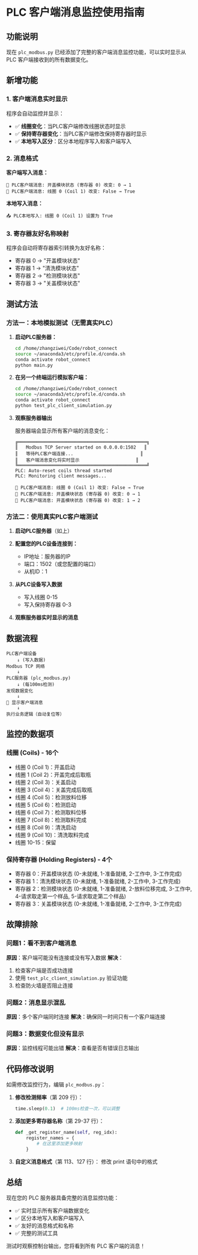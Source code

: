 # PLC 客户端消息监控使用指南

## 功能说明

现在 `plc_modbus.py` 已经添加了完整的客户端消息监控功能，可以实时显示从 PLC 客户端接收到的所有数据变化。

## 新增功能

### 1. 客户端消息实时显示

程序会自动监控并显示：
- ✅ **线圈变化**：当PLC客户端修改线圈状态时显示
- ✅ **保持寄存器变化**：当PLC客户端修改保持寄存器时显示
- ✅ **本地写入区分**：区分本地程序写入和客户端写入

### 2. 消息格式

**客户端写入消息：**
```
📩 PLC客户端消息: 开盖模块状态 (寄存器 0) 改变: 0 → 1
📩 PLC客户端消息: 线圈 0 (Coil 1) 改变: False → True
```

**本地写入消息：**
```
📤 PLC本地写入: 线圈 0 (Coil 1) 设置为 True
```

### 3. 寄存器友好名称映射

程序会自动将寄存器索引转换为友好名称：
- 寄存器 0 → "开盖模块状态"
- 寄存器 1 → "清洗模块状态"
- 寄存器 2 → "检测模块状态"
- 寄存器 3 → "关盖模块状态"

## 测试方法

### 方法一：本地模拟测试（无需真实PLC）

1. **启动PLC服务器：**
   ```bash
   cd /home/zhangziwei/Code/robot_connect
   source ~/anaconda3/etc/profile.d/conda.sh
   conda activate robot_connect
   python main.py
   ```

2. **在另一个终端运行模拟客户端：**
   ```bash
   cd /home/zhangziwei/Code/robot_connect
   source ~/anaconda3/etc/profile.d/conda.sh
   conda activate robot_connect
   python test_plc_client_simulation.py
   ```

3. **观察服务器输出**
   
   服务器端会显示所有客户端的消息变化：
   ```
   ╔════════════════════════════════════════════════╗
   ║   Modbus TCP Server started on 0.0.0.0:1502   ║
   ║   等待PLC客户端连接...                         ║
   ║   客户端消息变化将实时显示                     ║
   ╚════════════════════════════════════════════════╝
   PLC: Auto-reset coils thread started
   PLC: Monitoring client messages...
   
   📩 PLC客户端消息: 线圈 0 (Coil 1) 改变: False → True
   📩 PLC客户端消息: 开盖模块状态 (寄存器 0) 改变: 0 → 1
   📩 PLC客户端消息: 开盖模块状态 (寄存器 0) 改变: 1 → 2
   ```

### 方法二：使用真实PLC客户端测试

1. **启动PLC服务器**（如上）

2. **配置您的PLC设备连接到：**
   - IP地址：服务器的IP
   - 端口：1502（或您配置的端口）
   - 从机ID：1

3. **从PLC设备写入数据**
   - 写入线圈 0-15
   - 写入保持寄存器 0-3

4. **观察服务器实时显示的消息**

## 数据流程

```
PLC客户端设备
    ↓ (写入数据)
Modbus TCP 网络
    ↓
PLC服务器 (plc_modbus.py)
    ↓ (每100ms检测)
发现数据变化
    ↓
📩 显示客户端消息
    ↓
执行业务逻辑（自动复位等）
```

## 监控的数据项

### 线圈 (Coils) - 16个
- 线圈 0 (Coil 1)：开盖启动
- 线圈 1 (Coil 2)：开盖完成后取瓶
- 线圈 2 (Coil 3)：关盖启动
- 线圈 3 (Coil 4)：关盖完成后取瓶
- 线圈 4 (Coil 5)：检测放料位移
- 线圈 5 (Coil 6)：检测启动
- 线圈 6 (Coil 7)：检测取料位移
- 线圈 7 (Coil 8)：检测取料完成
- 线圈 8 (Coil 9)：清洗启动
- 线圈 9 (Coil 10)：清洗取料完成
- 线圈 10-15：保留

### 保持寄存器 (Holding Registers) - 4个
- 寄存器 0：开盖模块状态 (0-未就绪, 1-准备就绪, 2-工作中, 3-工作完成)
- 寄存器 1：清洗模块状态 (0-未就绪, 1-准备就绪, 2-工作中, 3-工作完成)
- 寄存器 2：检测模块状态 (0-未就绪, 1-准备就绪, 2-放料位移完成, 3-工作中, 4-请求取走第一个样品, 5-请求取走第二个样品)
- 寄存器 3：关盖模块状态 (0-未就绪, 1-准备就绪, 2-工作中, 3-工作完成)

## 故障排除

### 问题1：看不到客户端消息
**原因**：客户端可能没有连接或没有写入数据
**解决**：
1. 检查客户端是否成功连接
2. 使用 `test_plc_client_simulation.py` 验证功能
3. 检查防火墙是否阻止连接

### 问题2：消息显示混乱
**原因**：多个客户端同时连接
**解决**：确保同一时间只有一个客户端连接

### 问题3：数据变化但没有显示
**原因**：监控线程可能出错
**解决**：查看是否有错误日志输出

## 代码修改说明

如需修改监控行为，编辑 `plc_modbus.py`：

1. **修改检测频率**（第 209 行）：
   ```python
   time.sleep(0.1)  # 100ms检查一次，可以调整
   ```

2. **添加更多寄存器名称**（第 29-37 行）：
   ```python
   def _get_register_name(self, reg_idx):
       register_names = {
           # 在这里添加更多映射
       }
   ```

3. **自定义消息格式**（第 113、127 行）：
   修改 print 语句中的格式

## 总结

现在您的 PLC 服务器具备完整的消息监控功能：
- ✅ 实时显示所有客户端数据变化
- ✅ 区分本地写入和客户端写入
- ✅ 友好的消息格式和名称
- ✅ 完整的测试工具

测试时观察控制台输出，您将看到所有 PLC 客户端的消息！


